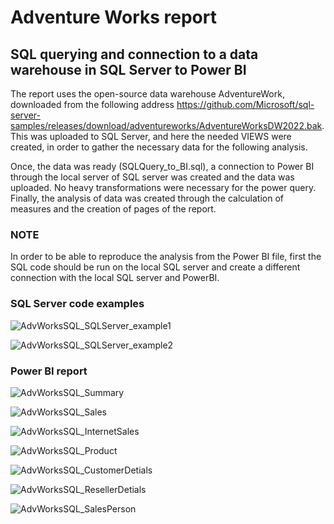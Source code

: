 # Adventure Works report
## SQL querying and connection to a data warehouse in SQL Server to Power BI

The report uses the open-source data warehouse AdventureWork, downloaded from the following address https://github.com/Microsoft/sql-server-samples/releases/download/adventureworks/AdventureWorksDW2022.bak.
This was uploaded to SQL Server, and here the needed VIEWS were created, in order to gather the necessary data for the following analysis.

Once, the data was ready (SQLQuery_to_BI.sql), a connection to Power BI through the local server of SQL server was created and the data was uploaded.
No heavy transformations were necessary for the power query.
Finally, the analysis of data was created through the calculation of measures and the creation of pages of the report.

### NOTE

In order to be able to reproduce the analysis from the Power BI file, first the SQL code should be run on the local SQL server and create a different connection with the local SQL server and PowerBI.

### SQL Server code examples

![AdvWorksSQL_SQLServer_example1](https://github.com/ElisabettaDeVitoFrancesco/PoewrBI_Projects/assets/26467328/e40489a8-4dc4-4b8a-9946-f1133e3fe77e)

![AdvWorksSQL_SQLServer_example2](https://github.com/ElisabettaDeVitoFrancesco/PoewrBI_Projects/assets/26467328/ae8efbca-7f1b-4b8b-a492-41881950e9d5)

### Power BI report

![AdvWorksSQL_Summary](https://github.com/ElisabettaDeVitoFrancesco/PoewrBI_Projects/assets/26467328/a3f67b8e-d4b1-431e-8840-e9f8af8a2f8f)

![AdvWorksSQL_Sales](https://github.com/ElisabettaDeVitoFrancesco/PoewrBI_Projects/assets/26467328/3d71ea1d-14f4-48f3-8db4-c062273b65f2)

![AdvWorksSQL_InternetSales](https://github.com/ElisabettaDeVitoFrancesco/PoewrBI_Projects/assets/26467328/e8a502ff-9295-43af-b469-d7be0ccc908f)

![AdvWorksSQL_Product](https://github.com/ElisabettaDeVitoFrancesco/PoewrBI_Projects/assets/26467328/c2ebd9b0-cf08-499a-a5ea-e3ca05792df8)

![AdvWorksSQL_CustomerDetials](https://github.com/ElisabettaDeVitoFrancesco/PoewrBI_Projects/assets/26467328/859f884e-20ff-4703-ae77-e65f31716b49)

![AdvWorksSQL_ResellerDetials](https://github.com/ElisabettaDeVitoFrancesco/PoewrBI_Projects/assets/26467328/87d73fe2-4670-4b9b-af6a-0fb9a96468fe)

![AdvWorksSQL_SalesPerson](https://github.com/ElisabettaDeVitoFrancesco/PoewrBI_Projects/assets/26467328/e683ff60-3c6a-4670-a1a8-adcb6f8e90ab)
